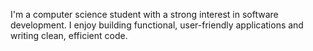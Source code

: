 I'm a computer science student with a strong interest in software development. I enjoy building functional, user-friendly applications and writing clean, efficient code.
